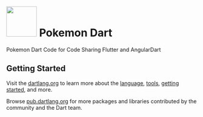 # <img src="https://avatars0.githubusercontent.com/u/1609975?s=280&v=4" width="80" height="80"> Pokemon Dart

Pokemon Dart Code for Code Sharing Flutter and AngularDart

## Getting Started

Visit the [dartlang.org](https://www.dartlang.org) to learn more about the [language](https://www.dartlang.org/guides/language), [tools](https://www.dartlang.org/tools), [getting started](https://www.dartlang.org/guides/get-started), and more.

Browse [pub.dartlang.org](https://pub.dartlang.org/) for more packages and libraries contributed
by the community and the Dart team.
